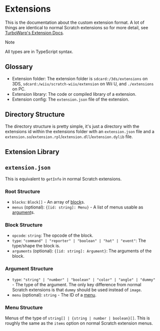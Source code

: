 # Extensions

This is the documentation about the custom extension format. A lot of things are
identical to normal Scratch extensions so for more detail, see
[TurboWarp's Extension Docs](https://docs.turbowarp.org/development/extensions/introduction).

> [!NOTE]
> All types are in TypeScript syntax.

## Glossary

- Extension folder: The extension folder is `sdcard:/3ds/extensions` on 3DS,
  `sdcard:/wiiu/scratch-wiiu/extension` on Wii U, and `./extensions` on PC.
- Extension library: The code or compiled library of a extension.
- Extension config: The `extension.json` file of the extension.

## Directory Structure

The directory structure is pretty simple, it's just a directory with the
extensions id within the extensions folder with an `extension.json` file and a
`extension.so`/`extension.rpl`/`extension.dll`/`extension.dylib` file.

## Extension Library

## `extension.json`

This is equivalent to `getInfo` in normal Scratch extensions.

### Root Structure

- `blocks`: `Block[]` - An array of [block](#block-structure)s.
- `menus` (optional): `{[id: string]: Menu}` - A list of menus usable as
  [argument](#argument-structure)s.

### Block Structure

- `opcode`: `string`: The opcode of the block.
- `type`: `"command" | "reporter" | "boolean" | "hat" | "event"`: The type/shape
  the block is.
- `arguments` (optional): `{[id: string]: Argument}`: The arguments of the
  block.

### Argument Structure

- `type`: `"string" | "number" | "boolean" | "color" | "angle" | "dummy"` - The
  type of the argument. The only key difference from normal Scratch extensions
  is that `dummy` should be used instead of `image`.
- `menu` (optional): `string` - The ID of a [menu](#menu-structure).

### Menu Structure

Menus of the type of `string[] | {string | number | boolean}[]`. This is roughly
the same as the `items` option on normal Scratch extension menus.
